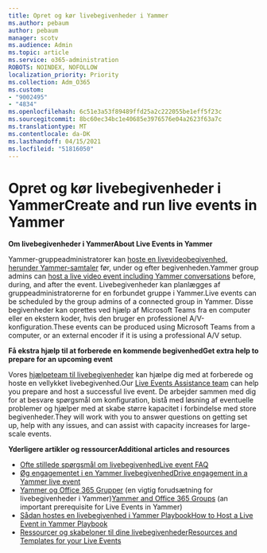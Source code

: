 ```yaml
---
title: Opret og kør livebegivenheder i Yammer
ms.author: pebaum
author: pebaum
manager: scotv
ms.audience: Admin
ms.topic: article
ms.service: o365-administration
ROBOTS: NOINDEX, NOFOLLOW
localization_priority: Priority
ms.collection: Adm_O365
ms.custom:
- "9002495"
- "4834"
ms.openlocfilehash: 6c51e3a53f89489ffd25a2c222055be1eff5f23c
ms.sourcegitcommit: 8bc60ec34bc1e40685e3976576e04a2623f63a7c
ms.translationtype: MT
ms.contentlocale: da-DK
ms.lasthandoff: 04/15/2021
ms.locfileid: "51816050"
---
```

# <a name="create-and-run-live-events-in-yammer"></a><span data-ttu-id="cdb67-102">Opret og kør livebegivenheder i Yammer</span><span class="sxs-lookup"><span data-stu-id="cdb67-102">Create and run live events in Yammer</span></span>

<span data-ttu-id="cdb67-103">**Om livebegivenheder i Yammer**</span><span class="sxs-lookup"><span data-stu-id="cdb67-103">**About Live Events in Yammer**</span></span>

<span data-ttu-id="cdb67-104">Yammer-gruppeadministratorer kan [hoste en livevideobegivenhed, herunder Yammer-samtaler](https://docs.microsoft.com/yammer/manage-yammer-groups/yammer-live-events) før, under og efter begivenheden.</span><span class="sxs-lookup"><span data-stu-id="cdb67-104">Yammer group admins can [host a live video event including Yammer conversations](https://docs.microsoft.com/yammer/manage-yammer-groups/yammer-live-events) before, during, and after the event.</span></span> <span data-ttu-id="cdb67-105">Livebegivenheder kan planlægges af gruppeadministratorerne for en forbundet gruppe i Yammer.</span><span class="sxs-lookup"><span data-stu-id="cdb67-105">Live events can be scheduled by the group admins of a connected group in Yammer.</span></span> <span data-ttu-id="cdb67-106">Disse begivenheder kan oprettes ved hjælp af Microsoft Teams fra en computer eller en ekstern koder, hvis den bruger en professionel A/V-konfiguration.</span><span class="sxs-lookup"><span data-stu-id="cdb67-106">These events can be produced using Microsoft Teams from a computer, or an external encoder if it is using a professional A/V setup.</span></span>

<span data-ttu-id="cdb67-107">**Få ekstra hjælp til at forberede en kommende begivenhed**</span><span class="sxs-lookup"><span data-stu-id="cdb67-107">**Get extra help to prepare for an upcoming event**</span></span>

<span data-ttu-id="cdb67-108">Vores [hjælpeteam til livebegivenheder](https://aka.ms/AA87gbh) kan hjælpe dig med at forberede og hoste en vellykket livebegivenhed.</span><span class="sxs-lookup"><span data-stu-id="cdb67-108">Our [Live Events Assistance team](https://aka.ms/AA87gbh) can help you prepare and host a successful live event.</span></span> <span data-ttu-id="cdb67-109">De arbejder sammen med dig for at besvare spørgsmål om konfiguration, bistå med løsning af eventuelle problemer og hjælper med at skabe større kapacitet i forbindelse med store begivenheder.</span><span class="sxs-lookup"><span data-stu-id="cdb67-109">They will work with you to answer questions on getting set up, help with any issues, and can assist with capacity increases for large-scale events.</span></span>

<span data-ttu-id="cdb67-110">**Yderligere artikler og ressourcer**</span><span class="sxs-lookup"><span data-stu-id="cdb67-110">**Additional articles and resources**</span></span>

- [<span data-ttu-id="cdb67-111">Ofte stillede spørgsmål om livebegivenhed</span><span class="sxs-lookup"><span data-stu-id="cdb67-111">Live event FAQ</span></span>](https://support.office.com/article/43bbd59d-a734-4c8f-923d-6a239d137d34)
- [<span data-ttu-id="cdb67-112">Øg engagementet i en Yammer livebegivenhed</span><span class="sxs-lookup"><span data-stu-id="cdb67-112">Drive engagement in a Yammer live event</span></span>](https://support.office.com/article/drive-engagement-in-a-yammer-live-event-c0244ad8-6dcb-419c-add9-2e4a00543412?ui=en-US&rs=en-US&ad=US)
- <span data-ttu-id="cdb67-113">[Yammer og Office 365 Grupper](https://docs.microsoft.com/yammer/manage-yammer-groups/yammer-and-office-365-groups) (en vigtig forudsætning for livebegivenheder i Yammer)</span><span class="sxs-lookup"><span data-stu-id="cdb67-113">[Yammer and Office 365 Groups](https://docs.microsoft.com/yammer/manage-yammer-groups/yammer-and-office-365-groups) (an important prerequisite for Live Events in Yammer)</span></span>
- [<span data-ttu-id="cdb67-114">Sådan hostes en livebegivenhed i Yammer Playbook</span><span class="sxs-lookup"><span data-stu-id="cdb67-114">How to Host a Live Event in Yammer Playbook</span></span>](https://aka.ms/LiveEventsinYammerplaybook)
- [<span data-ttu-id="cdb67-115">Ressourcer og skabeloner til dine livebegivenheder</span><span class="sxs-lookup"><span data-stu-id="cdb67-115">Resources and Templates for your Live Events</span></span>](https://aka.ms/LiveEventYammerTemplates)
